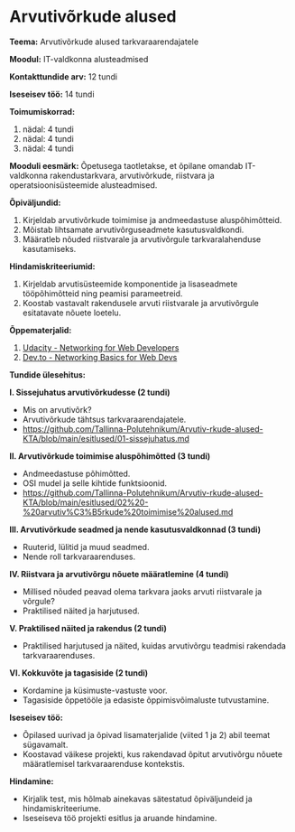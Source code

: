 # Arvutivõrkude alused
**Teema:** Arvutivõrkude alused tarkvaraarendajatele

**Moodul:** IT-valdkonna alusteadmised

**Kontakttundide arv:** 12 tundi

**Iseseisev töö:** 14 tundi

**Toimumiskorrad:**
1. nädal: 4 tundi
2. nädal: 4 tundi
3. nädal: 4 tundi

**Mooduli eesmärk:** Õpetusega taotletakse, et õpilane omandab IT-valdkonna rakendustarkvara, arvutivõrkude, riistvara ja operatsioonisüsteemide alusteadmised.

**Õpiväljundid:**
1. Kirjeldab arvutivõrkude toimimise ja andmeedastuse aluspõhimõtteid.
2. Mõistab lihtsamate arvutivõrguseadmete kasutusvaldkondi.
3. Määratleb nõuded riistvarale ja arvutivõrgule tarkvaralahenduse kasutamiseks.

**Hindamiskriteeriumid:**
1. Kirjeldab arvutisüsteemide komponentide ja lisaseadmete tööpõhimõtteid ning peamisi parameetreid.
2. Koostab vastavalt rakendusele arvuti riistvarale ja arvutivõrgule esitatavate nõuete loetelu.

**Õppematerjalid:**
1. [Udacity - Networking for Web Developers](https://www.udacity.com/course/networking-for-web-developers--ud256)
2. [Dev.to - Networking Basics for Web Devs](https://dev.to/codedamn/networking-basics-for-web-devs-kfe)

**Tundide ülesehitus:**

**I. Sissejuhatus arvutivõrkudesse (2 tundi)**
- Mis on arvutivõrk?
- Arvutivõrkude tähtsus tarkvaraarendajatele.
- https://github.com/Tallinna-Polutehnikum/Arvutiv-rkude-alused-KTA/blob/main/esitlused/01-sissejuhatus.md

**II. Arvutivõrkude toimimise aluspõhimõtted (3 tundi)**
- Andmeedastuse põhimõtted.
- OSI mudel ja selle kihtide funktsioonid.
- https://github.com/Tallinna-Polutehnikum/Arvutiv-rkude-alused-KTA/blob/main/esitlused/02%20-%20arvutiv%C3%B5rkude%20toimimise%20alused.md

**III. Arvutivõrkude seadmed ja nende kasutusvaldkonnad (3 tundi)**
- Ruuterid, lülitid ja muud seadmed.
- Nende roll tarkvaraarenduses.

**IV. Riistvara ja arvutivõrgu nõuete määratlemine (4 tundi)**
- Millised nõuded peavad olema tarkvara jaoks arvuti riistvarale ja võrgule?
- Praktilised näited ja harjutused.

**V. Praktilised näited ja rakendus (2 tundi)**
- Praktilised harjutused ja näited, kuidas arvutivõrgu teadmisi rakendada tarkvaraarenduses.

**VI. Kokkuvõte ja tagasiside (2 tundi)**
- Kordamine ja küsimuste-vastuste voor.
- Tagasiside õppetööle ja edasiste õppimisvõimaluste tutvustamine.

**Iseseisev töö:**
- Õpilased uurivad ja õpivad lisamaterjalide (viited 1 ja 2) abil teemat sügavamalt.
- Koostavad väikese projekti, kus rakendavad õpitut arvutivõrgu nõuete määratlemisel tarkvaraarenduse kontekstis.

**Hindamine:**
- Kirjalik test, mis hõlmab ainekavas sätestatud õpiväljundeid ja hindamiskriteeriume.
- Iseseiseva töö projekti esitlus ja aruande hindamine.

